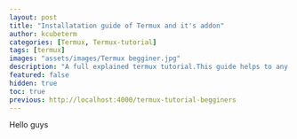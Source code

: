 ```yaml
---
layout: post
title: "Installatation guide of Termux and it's addon"
author: kcubeterm
categories: [Termux, Termux-tutorial]
tags: [termux]
images: "assets/images/Termux begginer.jpg"
description: "A full explained termux tutorial.This guide helps to any  begginers who want to master termux or any terminal. This guides explains whole concepts of termux like, termux addons, termux bash command, termux api commands and whole whatever termux has."
featured: false
hidden: true
toc: true
previous: http://localhost:4000/termux-tutorial-begginers
---
```

Hello guys